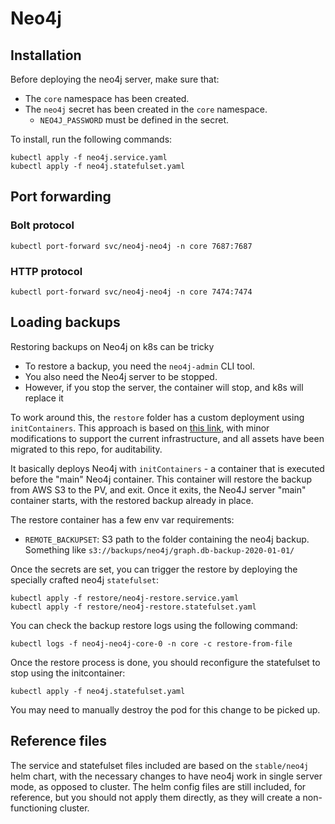 # Neo4j

## Installation

Before deploying the neo4j server, make sure that:
- The `core` namespace has been created.
- The `neo4j` secret has been created in the `core` namespace.
    - `NEO4J_PASSWORD` must be defined in the secret.

To install, run the following commands:

```shell
kubectl apply -f neo4j.service.yaml
kubectl apply -f neo4j.statefulset.yaml
```

## Port forwarding


### Bolt protocol

```shell
kubectl port-forward svc/neo4j-neo4j -n core 7687:7687
```

### HTTP protocol

```shell
kubectl port-forward svc/neo4j-neo4j -n core 7474:7474
```


## Loading backups

Restoring backups on Neo4j on k8s can be tricky
- To restore a backup, you need the `neo4j-admin` CLI tool.
- You also need the Neo4j server to be stopped.
- However, if you stop the server, the container will stop, and k8s will replace it

To work around this, the `restore` folder has a custom deployment using `initContainers`.
This approach is based on [this link](https://medium.com/google-cloud/how-to-restore-neo4j-backups-on-kubernetes-and-gke-6841aa1e3961), with minor modifications
to support the current infrastructure, and all assets have been migrated to this repo, for auditability.

It basically deploys Neo4j with `initContainers` - a container that is executed before the "main" Neo4j container. This container will restore the backup from AWS S3 to the PV, and exit. Once it exits, the Neo4J server "main" container starts, with the restored backup already in place.

The restore container has a few env var requirements:

- `REMOTE_BACKUPSET`: S3 path to the folder containing the neo4j backup. Something like `s3://backups/neo4j/graph.db-backup-2020-01-01/`

Once the secrets are set, you can trigger the restore by deploying the specially crafted neo4j `statefulset`:

```shell
kubectl apply -f restore/neo4j-restore.service.yaml
kubectl apply -f restore/neo4j-restore.statefulset.yaml
```

You can check the backup restore logs using the following command:

```shell
kubectl logs -f neo4j-neo4j-core-0 -n core -c restore-from-file
```

Once the restore process is done, you should reconfigure the statefulset to stop using the initcontainer:

```shell
kubectl apply -f neo4j.statefulset.yaml
```

You may need to manually destroy the pod for this change to be picked up.

## Reference files

The service and statefulset files included are based on the `stable/neo4j` helm chart, with the necessary changes to have neo4j work in single server mode, as opposed to cluster.
The helm config files are still included, for reference, but you should not apply them directly, as they will create a non-functioning cluster.